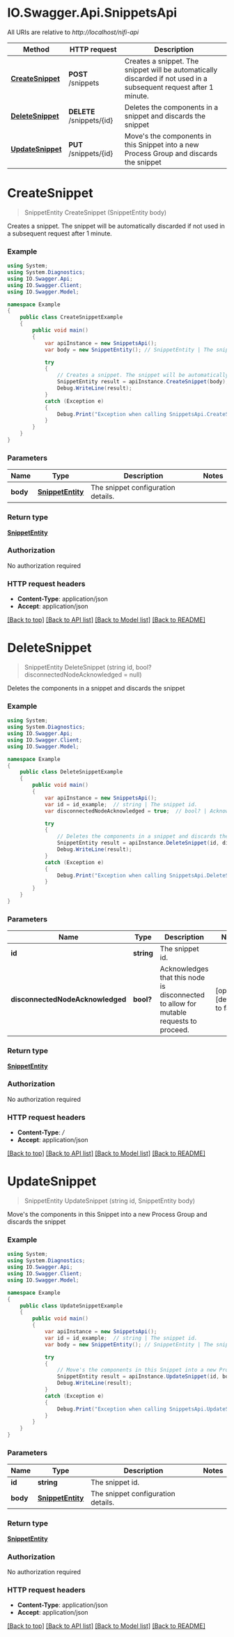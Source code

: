 # IO.Swagger.Api.SnippetsApi

All URIs are relative to *http://localhost/nifi-api*

Method | HTTP request | Description
------------- | ------------- | -------------
[**CreateSnippet**](SnippetsApi.md#createsnippet) | **POST** /snippets | Creates a snippet. The snippet will be automatically discarded if not used in a subsequent request after 1 minute.
[**DeleteSnippet**](SnippetsApi.md#deletesnippet) | **DELETE** /snippets/{id} | Deletes the components in a snippet and discards the snippet
[**UpdateSnippet**](SnippetsApi.md#updatesnippet) | **PUT** /snippets/{id} | Move&#39;s the components in this Snippet into a new Process Group and discards the snippet


<a name="createsnippet"></a>
# **CreateSnippet**
> SnippetEntity CreateSnippet (SnippetEntity body)

Creates a snippet. The snippet will be automatically discarded if not used in a subsequent request after 1 minute.

### Example
```csharp
using System;
using System.Diagnostics;
using IO.Swagger.Api;
using IO.Swagger.Client;
using IO.Swagger.Model;

namespace Example
{
    public class CreateSnippetExample
    {
        public void main()
        {
            var apiInstance = new SnippetsApi();
            var body = new SnippetEntity(); // SnippetEntity | The snippet configuration details.

            try
            {
                // Creates a snippet. The snippet will be automatically discarded if not used in a subsequent request after 1 minute.
                SnippetEntity result = apiInstance.CreateSnippet(body);
                Debug.WriteLine(result);
            }
            catch (Exception e)
            {
                Debug.Print("Exception when calling SnippetsApi.CreateSnippet: " + e.Message );
            }
        }
    }
}
```

### Parameters

Name | Type | Description  | Notes
------------- | ------------- | ------------- | -------------
 **body** | [**SnippetEntity**](SnippetEntity.md)| The snippet configuration details. | 

### Return type

[**SnippetEntity**](SnippetEntity.md)

### Authorization

No authorization required

### HTTP request headers

 - **Content-Type**: application/json
 - **Accept**: application/json

[[Back to top]](#) [[Back to API list]](../README.md#documentation-for-api-endpoints) [[Back to Model list]](../README.md#documentation-for-models) [[Back to README]](../README.md)

<a name="deletesnippet"></a>
# **DeleteSnippet**
> SnippetEntity DeleteSnippet (string id, bool? disconnectedNodeAcknowledged = null)

Deletes the components in a snippet and discards the snippet

### Example
```csharp
using System;
using System.Diagnostics;
using IO.Swagger.Api;
using IO.Swagger.Client;
using IO.Swagger.Model;

namespace Example
{
    public class DeleteSnippetExample
    {
        public void main()
        {
            var apiInstance = new SnippetsApi();
            var id = id_example;  // string | The snippet id.
            var disconnectedNodeAcknowledged = true;  // bool? | Acknowledges that this node is disconnected to allow for mutable requests to proceed. (optional)  (default to false)

            try
            {
                // Deletes the components in a snippet and discards the snippet
                SnippetEntity result = apiInstance.DeleteSnippet(id, disconnectedNodeAcknowledged);
                Debug.WriteLine(result);
            }
            catch (Exception e)
            {
                Debug.Print("Exception when calling SnippetsApi.DeleteSnippet: " + e.Message );
            }
        }
    }
}
```

### Parameters

Name | Type | Description  | Notes
------------- | ------------- | ------------- | -------------
 **id** | **string**| The snippet id. | 
 **disconnectedNodeAcknowledged** | **bool?**| Acknowledges that this node is disconnected to allow for mutable requests to proceed. | [optional] [default to false]

### Return type

[**SnippetEntity**](SnippetEntity.md)

### Authorization

No authorization required

### HTTP request headers

 - **Content-Type**: */*
 - **Accept**: application/json

[[Back to top]](#) [[Back to API list]](../README.md#documentation-for-api-endpoints) [[Back to Model list]](../README.md#documentation-for-models) [[Back to README]](../README.md)

<a name="updatesnippet"></a>
# **UpdateSnippet**
> SnippetEntity UpdateSnippet (string id, SnippetEntity body)

Move's the components in this Snippet into a new Process Group and discards the snippet

### Example
```csharp
using System;
using System.Diagnostics;
using IO.Swagger.Api;
using IO.Swagger.Client;
using IO.Swagger.Model;

namespace Example
{
    public class UpdateSnippetExample
    {
        public void main()
        {
            var apiInstance = new SnippetsApi();
            var id = id_example;  // string | The snippet id.
            var body = new SnippetEntity(); // SnippetEntity | The snippet configuration details.

            try
            {
                // Move's the components in this Snippet into a new Process Group and discards the snippet
                SnippetEntity result = apiInstance.UpdateSnippet(id, body);
                Debug.WriteLine(result);
            }
            catch (Exception e)
            {
                Debug.Print("Exception when calling SnippetsApi.UpdateSnippet: " + e.Message );
            }
        }
    }
}
```

### Parameters

Name | Type | Description  | Notes
------------- | ------------- | ------------- | -------------
 **id** | **string**| The snippet id. | 
 **body** | [**SnippetEntity**](SnippetEntity.md)| The snippet configuration details. | 

### Return type

[**SnippetEntity**](SnippetEntity.md)

### Authorization

No authorization required

### HTTP request headers

 - **Content-Type**: application/json
 - **Accept**: application/json

[[Back to top]](#) [[Back to API list]](../README.md#documentation-for-api-endpoints) [[Back to Model list]](../README.md#documentation-for-models) [[Back to README]](../README.md)

